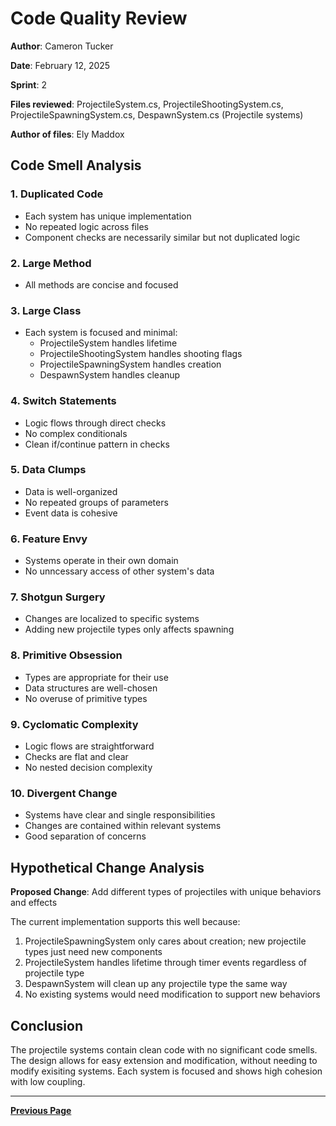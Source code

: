# Code Quality Review

**Author**: Cameron Tucker  

**Date**: February 12, 2025  

**Sprint**: 2  

**Files reviewed**: ProjectileSystem.cs, ProjectileShootingSystem.cs, ProjectileSpawningSystem.cs, DespawnSystem.cs (Projectile systems)

**Author of files**: Ely Maddox  

## Code Smell Analysis

### 1. Duplicated Code

- Each system has unique implementation
- No repeated logic across files
- Component checks are necessarily similar but not duplicated logic

### 2. Large Method

- All methods are concise and focused

### 3. Large Class

- Each system is focused and minimal:
  - ProjectileSystem handles lifetime
  - ProjectileShootingSystem handles shooting flags
  - ProjectileSpawningSystem handles creation
  - DespawnSystem handles cleanup

### 4. Switch Statements

- Logic flows through direct checks
- No complex conditionals
- Clean if/continue pattern in checks

### 5. Data Clumps

- Data is well-organized
- No repeated groups of parameters
- Event data is cohesive

### 6. Feature Envy

- Systems operate in their own domain
- No unncessary access of other system's data

### 7. Shotgun Surgery

- Changes are localized to specific systems
- Adding new projectile types only affects spawning

### 8. Primitive Obsession

- Types are appropriate for their use
- Data structures are well-chosen
- No overuse of primitive types

### 9. Cyclomatic Complexity

- Logic flows are straightforward
- Checks are flat and clear
- No nested decision complexity

### 10. Divergent Change

- Systems have clear and single responsibilities
- Changes are contained within relevant systems
- Good separation of concerns

## Hypothetical Change Analysis

**Proposed Change**: Add different types of projectiles with unique behaviors and effects

The current implementation supports this well because:

1. ProjectileSpawningSystem only cares about creation; new projectile types just need new components
2. ProjectileSystem handles lifetime through timer events regardless of projectile type
3. DespawnSystem will clean up any projectile type the same way
4. No existing systems would need modification to support new behaviors

## Conclusion

The projectile systems contain clean code with no significant code smells. The design allows for easy extension and modification, without needing to modify exisiting systems. Each system is focused and shows high cohesion with low coupling.

---

[**Previous Page**](README.md)